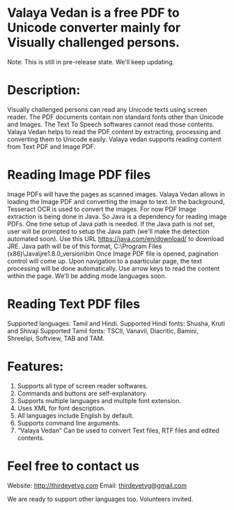 # Valaya Vedan is a free PDF to Unicode converter mainly for Visually challenged persons. 
Note: This is still in pre-release state. We'll keep updating.
# Description:
Visually challenged persons can read any Unicode texts using screen reader. The PDF documents contain non standard fonts other than Unicode and Images. The Text To Speech softwares cannot read those contents. Valaya Vedan helps to read the PDF content by extracting, processing and converting them to Unicode easily.
Valaya vedan supports reading content from Text PDF and Image PDF.
# Reading Image PDF files
Image PDFs will have the pages as scanned images. Valaya Vedan allows in loading the Image PDF and converting the image to text. In the background, Tesseract OCR is used to convert the images. For now PDF Image extraction is being done in Java. So Java is a dependency for reading image PDFs. One time setup of Java path is needed. If the Java path is not set, user will be prompted to setup the Java path (we'll make the detection automated soon). Use this URL https://java.com/en/download/ to download JRE.
Java path will be of this format, 
C:\Program Files (x86)\Java\jre1.8.0_version\bin
Once Image PDF file is opened, pagination control will come up. Upon navigation to a paarticular page, the text processing will be done automatically. Use arrow keys to read the content within the page.
We'll be adding mode languages soon.
# Reading Text PDF files
Supported languages: Tamil and Hindi.
Supported Hindi fonts: Shusha, Kruti and Shivaji
Supported Tamil fonts: TSCII, Vanavil, Diacritic, Bamini, Shreelipi, Softview, TAB and TAM.
# Features:
1.	Supports all type of screen reader softwares.
2.	Commands and buttons are self-explanatory.
3.	Supports multiple languages and multiple font extension.
4.	Uses XML for font description.
5.	All languages include English by default.
6.	Supports command line arguments. 
7.	“Valaya Vedan” Can be used to convert Text files, RTF files and edited contents.

# Feel free to contact us
 Website:        http://thirdeyetvg.com
 Email:         thirdeyetvg@gmail.com

We are ready to support other languages too. Volunteers invited.
